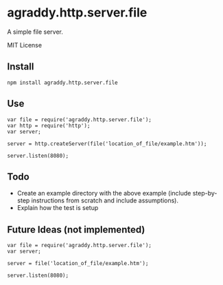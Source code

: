 # agraddy.http.server.file

A simple file server.

MIT License

## Install

```npm install agraddy.http.server.file```

## Use

```
var file = require('agraddy.http.server.file');
var http = require('http');
var server;

server = http.createServer(file('location_of_file/example.htm'));

server.listen(8080);
```

## Todo

* Create an example directory with the above example (include step-by-step instructions from scratch and include assumptions).
* Explain how the test is setup

## Future Ideas (not implemented)
```
var file = require('agraddy.http.server.file');
var server;

server = file('location_of_file/example.htm');

server.listen(8080);
```

